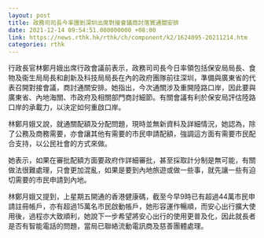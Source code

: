 ```yaml
---
layout: post
title: 政務司司長今率團到深圳出席對接會議商討落實通關安排
date: 2021-12-14 09:54:51.000000000 +08:00
link: https://news.rthk.hk/rthk/ch/component/k2/1624095-20211214.htm
categories: rthk
---
```


行政長官林鄭月娥出席行政會議前表示，政務司司長今日率領包括保安局局長、食物及衞生局局長和創新及科技局局長在內的政府團隊前往深圳，準備與廣東省的代表召開對接會議，商討通關安排。她指出，今次通關涉及重開陸路口岸，因此要與廣東省、內地海關、市政府及相關部門商討細節。有關會議有利於保安局評估陸路口岸的承載力，以決定如何重啟口岸。

林鄭月娥又說，就通關配額及分配問題，現時並無新資料及詳細情況，她認為，除了公務及商務需要，亦會讓其他有需要的市民申請配額，強調這方面有需要市民配合支持，以公民社會的方式來做。

她表示，如果在審批配額方面要政府作詳細審批，甚至採取計分制是無可能，有關做法很難處理，只會更加混亂，如果是要到內地旅遊或做一些事，就先讓一些有迫切需要的市民申請到內地。

林鄭月娥又提到，上星期五開通的香港健康碼，截至今早9時已有超過44萬市民申請註冊帳戶，亦有超過15萬名市民啟動帳戶，她形容運作暢順，而安心出行擴大使用後，過程亦大致順利，她說下一步希望將安心出行的使用更普及化，因此就長者是否有智能電話的問題，當局已聯絡流動電訊商及慈善團體處理。
